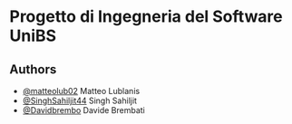 
# Progetto di Ingegneria del Software UniBS



## Authors

- [@matteolub02](https://github.com/matteolub02) Matteo Lublanis
- [@SinghSahiljit44](https://github.com/SinghSahiljit44) Singh Sahiljit 
- [@Davidbrembo](https://github.com/Davidbrembo) Davide Brembati

